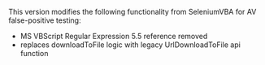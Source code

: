 This version modifies the following functionality from SeleniumVBA for AV false-positive testing:

* MS VBScript Regular Expression 5.5 reference removed
* replaces downloadToFile logic with legacy UrlDownloadToFile api function
